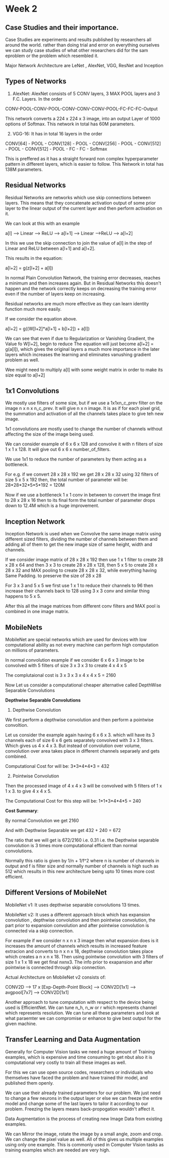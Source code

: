 # Week 2

## Case Studies and their importance.

Case Studies are experiments and results published by researchers all around the world. rather than doing trial and error on everything ourselves we can study case studies of what other researchers did for the sam eproblem or the problem which resembled it. 

Major Network Architecture are LeNet , AlexNet, VGG, ResNet and Inception

## Types of Networks

1) AlexNet: AlexNet consists of 5 CONV layers, 3 MAX POOL layers and 3 F.C. Layers. In the order 

CONV-POOL-CONV-POOL-CONV-CONV-CONV-POOL-FC-FC-FC-Output

This network converts a 224 x 224 x 3 image, into an output Layer of 1000 options of Softmax. This network in total has 60M parameters.

2) VGG-16: It has in total 16 layers in the order

CONV[64] - POOL - CONV[128] - POOL - CONV[256] - POOL - CONV[512] - POOL - CONV[512] - POOL - FC - FC - Softmax


This is preffered as it has a straight forward non complex hyperparameter pattern in different layers, which is easier to follow. This Network in total has 138M parameters.

## Residual Networks

Residual Networks are networks which use skip connections between layers. This means that they concatenate activation output of some prior layer to the linear output of the current layer and then perform activation on it. 

We can look at this with an example

a[l] --> Linear --> ReLU --> a[l+1] --> Linear -->ReLU --> a[l+2]

In this we use the skip connection to join the value of a[l] in the step of Linear and ReLU between a[l+1] and a[l+2]. 

This results in the equation:

a[l+2] = g(z[l+2] + a[l])

In normal Plain Convolution Network, the training error decreases, reaches a minimum and then increases again. But in Residual Networks this doesn't happen and the network correctly keeps on decreasing the training error even if the number of layers keep on increasing. 

Residual networks are much more effective as they can learn identity function much more easily. 

If we consider the equation above.

a[l+2] = g((W[l+2]*a[l+1] + b[l+2]) + a[l])

We can see that even if due to Regularization or Vanishing Gradient, the Value fo W[l+2], begin to reduce The equation will just become a[l+2] = g(a[l]), which gives the original layers a much more importance in the later layers which increases the learning and eliminates vanushing gradient problem as well.

Wee might need to multiply a[l] with some weight matrix in order to make its size equal to a[l+2]

## 1x1 Convolutions

We mostly use filters of some size, but if we use a 1x1xn_c_prev filter on the image n x n x n_c_prev. It will give n x n image. It is as if for each pixel grid, the summation and activation of all the channels takes place to give teh new image. 

1x1 convolutions are mostly used to change the number of channels without affecting the size of the image being used. 

We can consider example of 6 x 6 x 128 and convolve it with n filters of size 1 x 1 x 128. It will give out 6 x 6 x number_of_filters.

We use 1x1 to reduce the number of parameters by them acting as a bottleneck.

For e.g. if we convert 28 x 28 x 192 we get 28 x 28 x 32 using 32 filters of size 5 x 5 x 192 then, the total number of parameter will be: 28\*28\*32\*5\*5\*192 = 120M

Now if we use a bottleneck 1 x 1 conv in between to convert the image first to 28 x 28 x 16 then to its final form the total number of parameter drops down to 12.4M which is a huge improvement.

## Inception Network

Inception Network is used when we Convolve the same image matrix using different sized filters, dividing the number of channels between them and adding all of them to get the new image size of same height, width and channels.

If we consider image matrix of 28 x 28 x 192 then use 1 x 1 filter to create 28 x 28 x 64 and then 3 x 3 to create 28 x 28 x 128, then 5 x 5 to create 28 x 28 x 32 and MAX pooling to create 28 x 28 x 32, while everything having Same Padding. to preserve the size of 28 x 28

For 3 x 3 and 5 x 5 we first use 1 x 1 to reduce their channels to 96 then increase their channels back to 128 using 3 x 3 conv and similar thing happens to 5 x 5.

After this all the image matrices from different conv filters and MAX pool is combined in one image matrix.

## MobileNets

MobileNet are special networks which are used for devices with low computational ability as not every machine can perform high computation on millions of parameters. 

In normal convolution example if we consider 6 x 6 x 3 image to be convolved with 5 filters of size 3 x 3 x 3 to create 4 x 4 x 5

The complutaional cost is 3 x 3 x 3 x 4 x 4 x 5 = 2160

Now Let us consider a computational cheaper alternative called DepthWise Separable Convolutions

**Depthwise Separable Convolutions**

1. Depthwise Convolution

We first perform a depthwise convolution and then perform a pointwise convoltion. 

Let us consider the example again having 6 x 6 x 3. which will have its 3 channels each of size 6 x 6 gets separately convolved with 3 x 3 filters. Which gives us 4 x 4 x 3. But instead of convolution over volume, convolution over area takes place in different channels separaely and gets combined. 

Computational Cost for will be: 3\*3\*4\*4\*3 = 432

2. Pointwise Convolution

Then the processed image of 4 x 4 x 3 will be convolved with 5 filters of 1 x 1 x 3. to give 4 x 4 x 5. 

The Computational Cost for this step will be: 1\*1\*3\*4\*4\*5 = 240

**Cost Summary**:

By normal Convolution we get 2160 

And with Depthwise Separable we get 432 + 240 = 672

The ratio that we will get is 672/2160 i.e. 0.31 i.e. the Depthwise separable convolution is 3 times more computational efficient than normal convolutions.

Normally this ratio is given by 1/n + 1/f^2 where n is number of channels in output and f is filter size and normally number of channels is high such as 512 which results in this new architecture being upto 10 times more cost efficient. 

## Different Versions of MobileNet

MobileNet v1: It uses depthwise separable convolutions 13 times.

MobileNet v2: It uses a different approach block which has expansion convolution , depthwise convolution and then pointwise convolution, the part prior to expansion convolution and after pointwise convolution is connected via a skip connection. 

For example if we consider n x n x 3 image then what expansion does is it increases the amount of channels which results in increased feature extracion and converts to n x n x 18, depthwise convolution takes place which creates a n x n x 18. Then using pointwise convolution with 3 filters of size 1 x 1 x 18 we get final nxnx3. The info prior to exapansion and after pointwise is connected through skip connection.

Actual Architecture on MobileNet v2 consists of:

CONV2D --> 17 x [Exp-Depth-Point Block] --> CONV2D[1x1] --> avgpool[7x7] --> CONV2D[1x1]

Another approach to tune computation with respect to the device being used is EfficientNet. We can tune n_h, n_w or r which represents channel which represents resolution. We can tune all these parameters and look at what paraemter we can compromise or enhance to give best output for the given machine.


## Transfer Learning and Data Augmentation

Generally for Computer Vision tasks we need a huge amount of Training examples, which is expensive and time consuming to get nbut also it is computational very costly to train all these images as well.

For this we can use open source codes, researchers or individuals who themselves have faced the problem and have trained thir model, and published them openly. 

We can use their already trained parameters for our problem. We just need to change a few neurons in the output layer or else we can freeze the entire model and change some of the last layers to tailor it according to our problem. Freezing the layers means back-propogation wouldn't affect it.

Data Augmentation is the process of creating new Image Data from existing examples. 

We can Mirror the image, rotate the image by a small angle, zoom and crop. We can change the pixel value as well. All of this gives us multiple examples using only one example. This is commonly used in Computer Vision tasks as training examples which are needed are very high.


 


